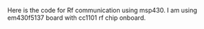 Here is the code for Rf communication using msp430. I am using em430f5137 board with cc1101 rf chip onboard.

